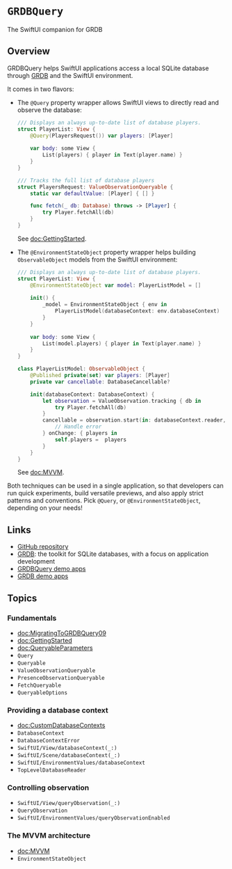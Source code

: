 # ``GRDBQuery``

The SwiftUI companion for GRDB

## Overview

GRDBQuery helps SwiftUI applications access a local SQLite database through [GRDB] and the SwiftUI environment.

It comes in two flavors:

- The `@Query` property wrapper allows SwiftUI views to directly read and observe the database:

    ```swift
    /// Displays an always up-to-date list of database players.
    struct PlayerList: View {
        @Query(PlayersRequest()) var players: [Player]
        
        var body: some View {
            List(players) { player in Text(player.name) }
        }
    }

    /// Tracks the full list of database players
    struct PlayersRequest: ValueObservationQueryable {
        static var defaultValue: [Player] { [] }

        func fetch(_ db: Database) throws -> [Player] {
            try Player.fetchAll(db)
        }
    }
    ```

    See <doc:GettingStarted>.

- The `@EnvironmentStateObject` property wrapper helps building `ObservableObject` models from the SwiftUI environment:

    ```swift
    /// Displays an always up-to-date list of database players.
    struct PlayerList: View {
        @EnvironmentStateObject var model: PlayerListModel = []
        
        init() {
            _model = EnvironmentStateObject { env in
                PlayerListModel(databaseContext: env.databaseContext)
            }
        }
        
        var body: some View {
            List(model.players) { player in Text(player.name) }
        }
    }

    class PlayerListModel: ObservableObject {
        @Published private(set) var players: [Player]
        private var cancellable: DatabaseCancellable?

        init(databaseContext: DatabaseContext) {
            let observation = ValueObservation.tracking { db in
                try Player.fetchAll(db)
            } 
            cancellable = observation.start(in: databaseContext.reader, scheduling: .immediate) { error in
                // Handle error
            } onChange: { players in
                self.players =  players
            }
        }
    }
    ```

    See <doc:MVVM>.

Both techniques can be used in a single application, so that developers can run quick experiments, build versatile previews, and also apply strict patterns and conventions. Pick `@Query`, or `@EnvironmentStateObject`, depending on your needs!

## Links

- [GitHub repository](http://github.com/groue/GRDBQuery)
- [GRDB]: the toolkit for SQLite databases, with a focus on application development
- [GRDBQuery demo apps](https://github.com/groue/GRDBQuery/tree/main/Documentation)
- [GRDB demo apps](https://github.com/groue/GRDB.swift/tree/master/Documentation/DemoApps)

## Topics

### Fundamentals

- <doc:MigratingToGRDBQuery09>
- <doc:GettingStarted>
- <doc:QueryableParameters>
- ``Query``
- ``Queryable``
- ``ValueObservationQueryable``
- ``PresenceObservationQueryable``
- ``FetchQueryable``
- ``QueryableOptions``

### Providing a database context

- <doc:CustomDatabaseContexts>
- ``DatabaseContext``
- ``DatabaseContextError``
- ``SwiftUI/View/databaseContext(_:)``
- ``SwiftUI/Scene/databaseContext(_:)``
- ``SwiftUI/EnvironmentValues/databaseContext``
- ``TopLevelDatabaseReader``

### Controlling observation

- ``SwiftUI/View/queryObservation(_:)``
- ``QueryObservation``
- ``SwiftUI/EnvironmentValues/queryObservationEnabled``

### The MVVM architecture

- <doc:MVVM>
- ``EnvironmentStateObject``

[GRDB]: http://github.com/groue/GRDB.swift
